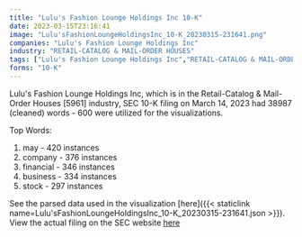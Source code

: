 ```yaml
---
title: "Lulu's Fashion Lounge Holdings Inc 10-K"
date: 2023-03-15T23:16:41
image: "Lulu'sFashionLoungeHoldingsInc_10-K_20230315-231641.png"
companies: "Lulu's Fashion Lounge Holdings Inc"
industry: "RETAIL-CATALOG & MAIL-ORDER HOUSES"
tags: ["Lulu's Fashion Lounge Holdings Inc","RETAIL-CATALOG & MAIL-ORDER HOUSES","03-14-2023","10-K"]
forms: "10-K"
---
```

Lulu's Fashion Lounge Holdings Inc, which is in the Retail-Catalog & Mail-Order Houses [5961] industry, SEC 10-K filing on March 14, 2023 had 38987 (cleaned) words - 600 were utilized for the visualizations.

Top Words:
1. may - 420 instances
2. company - 376 instances
3. financial - 346 instances
4. business - 334 instances
5. stock - 297 instances


See the parsed data used in the visualization [here]({{< staticlink name=Lulu'sFashionLoungeHoldingsInc_10-K_20230315-231641.json >}}).  
View the actual filing on the SEC website [here](https://www.sec.gov/Archives/edgar/data/1780201/0001558370-23-003722.txt)